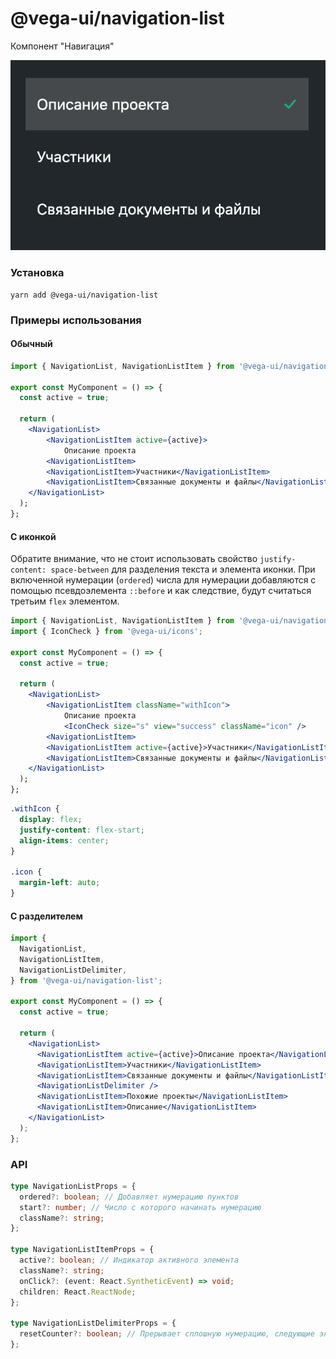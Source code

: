 # @vega-ui/navigation-list

Компонент "Навигация"

![Навигация](docs/navigation-list.png)

### Установка

```
yarn add @vega-ui/navigation-list
```

### Примеры использования

#### Обычный

```jsx
import { NavigationList, NavigationListItem } from '@vega-ui/navigation-list';

export const MyComponent = () => {
  const active = true;

  return (
    <NavigationList>
        <NavigationListItem active={active}>
            Описание проекта
        <NavigationListItem>
        <NavigationListItem>Участники</NavigationListItem>
        <NavigationListItem>Связанные документы и файлы</NavigationListItem>
    </NavigationList>
  );
};
```

#### С иконкой

Обратите внимание, что не стоит использовать свойство `justify-content: space-between` для разделения текста и элемента иконки. При включенной нумерации (`ordered`) числа для нумерации добавляются с помощью псевдоэлемента `::before` и как следствие, будут считаться третьим `flex` элементом.

```jsx
import { NavigationList, NavigationListItem } from '@vega-ui/navigation-list';
import { IconCheck } from '@vega-ui/icons';

export const MyComponent = () => {
  const active = true;

  return (
    <NavigationList>
        <NavigationListItem className="withIcon">
            Описание проекта
            <IconCheck size="s" view="success" className="icon" />
        <NavigationListItem>
        <NavigationListItem active={active}>Участники</NavigationListItem>
        <NavigationListItem>Связанные документы и файлы</NavigationListItem>
    </NavigationList>
  );
};
```

```css
.withIcon {
  display: flex;
  justify-content: flex-start;
  align-items: center;
}

.icon {
  margin-left: auto;
}
```

#### С разделителем

```jsx
import {
  NavigationList,
  NavigationListItem,
  NavigationListDelimiter,
} from '@vega-ui/navigation-list';

export const MyComponent = () => {
  const active = true;

  return (
    <NavigationList>
      <NavigationListItem active={active}>Описание проекта</NavigationListItem>
      <NavigationListItem>Участники</NavigationListItem>
      <NavigationListItem>Связанные документы и файлы</NavigationListItem>
      <NavigationListDelimiter />
      <NavigationListItem>Похожие проекты</NavigationListItem>
      <NavigationListItem>Описание</NavigationListItem>
    </NavigationList>
  );
};
```

### API

```ts
type NavigationListProps = {
  ordered?: boolean; // Добавляет нумерацию пунктов
  start?: number; // Число с которого начинать нумерацию
  className?: string;
};

type NavigationListItemProps = {
  active?: boolean; // Индикатор активного элемента
  className?: string;
  onClick?: (event: React.SyntheticEvent) => void;
  children: React.ReactNode;
};

type NavigationListDelimiterProps = {
  resetCounter?: boolean; // Прерывает сплошную нумерацию, следующие элементы будут нумероваться с 1
};
```
